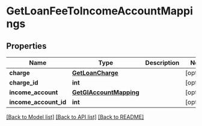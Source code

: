 # GetLoanFeeToIncomeAccountMappings

## Properties
Name | Type | Description | Notes
------------ | ------------- | ------------- | -------------
**charge** | [**GetLoanCharge**](GetLoanCharge.md) |  | [optional] 
**charge_id** | **int** |  | [optional] 
**income_account** | [**GetGlAccountMapping**](GetGlAccountMapping.md) |  | [optional] 
**income_account_id** | **int** |  | [optional] 

[[Back to Model list]](../README.md#documentation-for-models) [[Back to API list]](../README.md#documentation-for-api-endpoints) [[Back to README]](../README.md)

